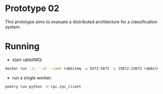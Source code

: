 # Prototype 02

This prototype aims to evaluate a distributed architecture for a classification system.

# Running

- start rabbitMQ:

```sh
docker run -it --rm --name rabbitmq -p 5672:5672 -p 15672:15672 rabbitmq:3.13-management
```

- run a single worker:

```sh
poetry run python -m rpc.rpc_client
```

